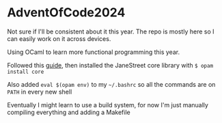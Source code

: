 # AdventOfCode2024

Not sure if I'll be consistent about it this year. The repo is mostly here so I can easily work on it across devices.

Using OCaml to learn more functional programming this year.

Followed this [guide](https://ocaml.org/docs/installing-ocaml), then installed the JaneStreet core library with `$ opam install core`

Also added `eval $(opam env)` to my `~/.bashrc` so all the commands are on `PATH` in every new shell

Eventually I might learn to use a build system, for now I'm just manually compiling everything and adding a Makefile
